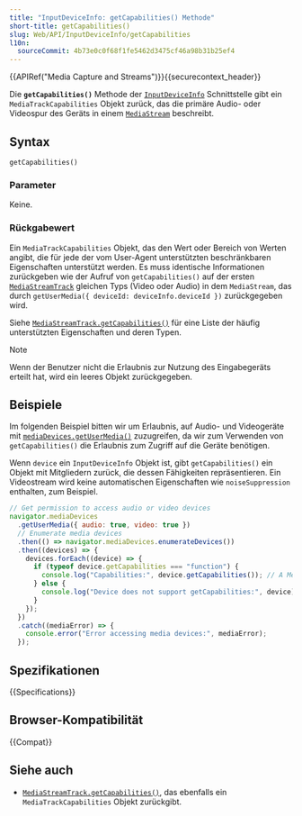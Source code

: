 ```yaml
---
title: "InputDeviceInfo: getCapabilities() Methode"
short-title: getCapabilities()
slug: Web/API/InputDeviceInfo/getCapabilities
l10n:
  sourceCommit: 4b73e0c0f68f1fe5462d3475cf46a98b31b25ef4
---
```


{{APIRef("Media Capture and Streams")}}{{securecontext_header}}

Die **`getCapabilities()`** Methode der [`InputDeviceInfo`](/de/docs/Web/API/InputDeviceInfo) Schnittstelle gibt ein `MediaTrackCapabilities` Objekt zurück, das die primäre Audio- oder Videospur des Geräts in einem [`MediaStream`](/de/docs/Web/API/MediaStream) beschreibt.

## Syntax

```js-nolint
getCapabilities()
```

### Parameter

Keine.

### Rückgabewert

Ein `MediaTrackCapabilities` Objekt, das den Wert oder Bereich von Werten angibt, die für jede der vom User-Agent unterstützten beschränkbaren Eigenschaften unterstützt werden. Es muss identische Informationen zurückgeben wie der Aufruf von `getCapabilities()` auf der ersten [`MediaStreamTrack`](/de/docs/Web/API/MediaStreamTrack) gleichen Typs (Video oder Audio) in dem `MediaStream`, das durch `getUserMedia({ deviceId: deviceInfo.deviceId })` zurückgegeben wird.

Siehe [`MediaStreamTrack.getCapabilities()`](/de/docs/Web/API/MediaStreamTrack/getCapabilities) für eine Liste der häufig unterstützten Eigenschaften und deren Typen.

> [!NOTE]
> Wenn der Benutzer nicht die Erlaubnis zur Nutzung des Eingabegeräts erteilt hat, wird ein leeres Objekt zurückgegeben.

## Beispiele

Im folgenden Beispiel bitten wir um Erlaubnis, auf Audio- und Videogeräte mit [`mediaDevices.getUserMedia()`](/de/docs/Web/API/MediaDevices/getUserMedia) zuzugreifen, da wir zum Verwenden von `getCapabilities()` die Erlaubnis zum Zugriff auf die Geräte benötigen.

Wenn `device` ein `InputDeviceInfo` Objekt ist, gibt `getCapabilities()` ein Objekt mit Mitgliedern zurück, die dessen Fähigkeiten repräsentieren. Ein Videostream wird keine automatischen Eigenschaften wie `noiseSuppression` enthalten, zum Beispiel.

```js
// Get permission to access audio or video devices
navigator.mediaDevices
  .getUserMedia({ audio: true, video: true })
  // Enumerate media devices
  .then(() => navigator.mediaDevices.enumerateDevices())
  .then((devices) => {
    devices.forEach((device) => {
      if (typeof device.getCapabilities === "function") {
        console.log("Capabilities:", device.getCapabilities()); // A MediaTrackCapabilities object.
      } else {
        console.log("Device does not support getCapabilities:", device);
      }
    });
  })
  .catch((mediaError) => {
    console.error("Error accessing media devices:", mediaError);
  });
```

## Spezifikationen

{{Specifications}}

## Browser-Kompatibilität

{{Compat}}

## Siehe auch

- [`MediaStreamTrack.getCapabilities()`](/de/docs/Web/API/MediaStreamTrack/getCapabilities), das ebenfalls ein `MediaTrackCapabilities` Objekt zurückgibt.

